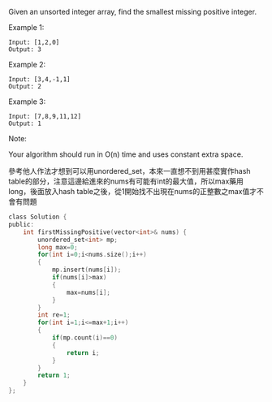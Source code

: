 Given an unsorted integer array, find the smallest missing positive integer.

Example 1:
```
Input: [1,2,0]
Output: 3
```
Example 2:
```
Input: [3,4,-1,1]
Output: 2
```
Example 3:
```
Input: [7,8,9,11,12]
Output: 1
```
Note:

Your algorithm should run in O(n) time and uses constant extra space.

參考他人作法才想到可以用unordered_set，本來一直想不到用甚麼實作hash table的部分，注意這邊給進來的nums有可能有int的最大值，所以max藥用long，後面放入hash table之後，從1開始找不出現在nums的正整數之max值才不會有問題



```c
class Solution {
public:
    int firstMissingPositive(vector<int>& nums) {
        unordered_set<int> mp;
        long max=0;
        for(int i=0;i<nums.size();i++)
        {
            mp.insert(nums[i]);
            if(nums[i]>max)
            {
                max=nums[i];
            }
        }
        int re=1;
        for(int i=1;i<=max+1;i++)
        {
            if(mp.count(i)==0)
            {
                return i;
            }
        }
        return 1;
    }
};
```
